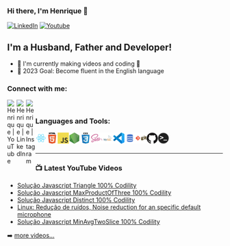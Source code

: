 ### Hi there, I'm Henrique 👋

[![LinkedIn](https://img.shields.io/website?label=linkedin.com&style=for-the-badge&url=https%3A%2F%2Flinkedin.com)](https://www.linkedin.com/in/hpeluzio)
[![Youtube](https://img.shields.io/website?label=youtube.com&style=for-the-badge&url=https%3A%2F%2Fyoutube.com)](https://www.youtube.com/hpeluzio)

## I'm a Husband, Father and Developer!

- 🌱 I'm currently making videos and coding 🤣
- 🥅 2023 Goal: Become fluent in the English language

### Connect with me:

[<img align="left" alt="Henrique | YouTube" width="22px" src="https://cdn.jsdelivr.net/npm/simple-icons@v3/icons/youtube.svg" />](https://youtube.com/hpeluzio)
[<img align="left" alt="Henrique | LinkedIn" width="22px" src="https://cdn.jsdelivr.net/npm/simple-icons@v3/icons/linkedin.svg" />](https://www.linkedin.com/in/hpeluzio)
[<img align="left" alt="Henrique | Instagram" width="22px" src="https://cdn.jsdelivr.net/npm/simple-icons@v3/icons/instagram.svg" />](https://www.instagram.com/hpeluzio)

<br />

### Languages and Tools:

<img align="left" alt="React" width="26px" src="https://raw.githubusercontent.com/github/explore/80688e429a7d4ef2fca1e82350fe8e3517d3494d/topics/react/react.png" />
<img align="left" alt="HTML5" width="26px" src="https://raw.githubusercontent.com/github/explore/80688e429a7d4ef2fca1e82350fe8e3517d3494d/topics/html/html.png" />
<img align="left" alt="JavaScript" width="26px" src="https://raw.githubusercontent.com/github/explore/80688e429a7d4ef2fca1e82350fe8e3517d3494d/topics/javascript/javascript.png" />
<img align="left" alt="Node.js" width="26px" src="https://raw.githubusercontent.com/github/explore/80688e429a7d4ef2fca1e82350fe8e3517d3494d/topics/nodejs/nodejs.png" />
<img align="left" alt="CSS3" width="26px" src="https://raw.githubusercontent.com/github/explore/80688e429a7d4ef2fca1e82350fe8e3517d3494d/topics/css/css.png" />
<img align="left" alt="Sass" width="26px" src="https://raw.githubusercontent.com/github/explore/80688e429a7d4ef2fca1e82350fe8e3517d3494d/topics/sass/sass.png" />
<img align="left" alt="MySQL" width="26px" src="https://raw.githubusercontent.com/github/explore/80688e429a7d4ef2fca1e82350fe8e3517d3494d/topics/mysql/mysql.png" />
<img align="left" alt="Visual Studio Code" width="26px" src="https://raw.githubusercontent.com/github/explore/80688e429a7d4ef2fca1e82350fe8e3517d3494d/topics/visual-studio-code/visual-studio-code.png" />
<img align="left" alt="SQL" width="26px" src="https://raw.githubusercontent.com/github/explore/80688e429a7d4ef2fca1e82350fe8e3517d3494d/topics/sql/sql.png" />
<img align="left" alt="Git" width="26px" src="https://raw.githubusercontent.com/github/explore/80688e429a7d4ef2fca1e82350fe8e3517d3494d/topics/git/git.png" />
<img align="left" alt="GitHub" width="26px" src="https://raw.githubusercontent.com/github/explore/78df643247d429f6cc873026c0622819ad797942/topics/github/github.png" />
<img align="left" alt="Terminal" width="26px" src="https://raw.githubusercontent.com/github/explore/80688e429a7d4ef2fca1e82350fe8e3517d3494d/topics/terminal/terminal.png" />

<br />
<br />

---

### 📺 Latest YouTube Videos

<!-- YOUTUBE:START -->
- [Solução Javascript Triangle 100% Codility](https://www.youtube.com/watch?v=TuFov-_MBS0)
- [Solução Javascript MaxProductOfThree 100% Codility](https://www.youtube.com/watch?v=Nt732swHaOs)
- [Solução Javascript Distinct 100% Codility](https://www.youtube.com/watch?v=7FU5D7kiZo8)
- [Linux: Redução de ruídos, Noise reduction for an specific default microphone](https://www.youtube.com/watch?v=D4CY6c-y8vM)
- [Solução Javascript MinAvgTwoSlice 100% Codility](https://www.youtube.com/watch?v=xs1bCr-s5iM)
<!-- YOUTUBE:END -->

➡️ [more videos...](https://youtube.com/hpeluzio)
